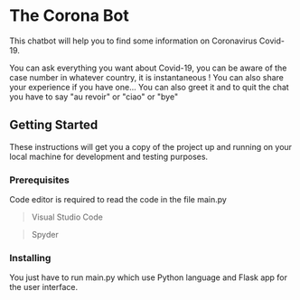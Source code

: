# The Corona Bot

This chatbot will help you to find some information on Coronavirus Covid-19. 

You can ask everything you want about Covid-19, you can be aware of the case number in whatever country, it is instantaneous !
You can also share your experience if you have one...
You can also greet it and to quit the chat you have to say "au revoir" or "ciao" or "bye"

## Getting Started

These instructions will get you a copy of the project up and running on your local machine for development and testing purposes.

### Prerequisites

Code editor is required to read the code in the file main.py
> Visual Studio Code

> Spyder 

### Installing

You just have to run main.py which use Python language and Flask app for the user interface.

